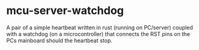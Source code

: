 # mcu-server-watchdog
A pair of a simple heartbeat written in rust (running on PC/server) coupled with a watchdog (on a microcontroller) that connects the RST pins on the PCs mainboard should the heartbeat stop.
